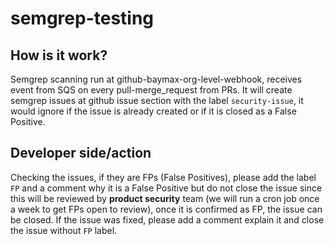 # semgrep-testing
## How is it work?
Semgrep scanning run at github-baymax-org-level-webhook, receives event from SQS on every pull-merge_request from PRs. 
It will create semgrep issues at github issue section with the label `security-issue`, it would ignore if the issue is already created or if it is closed as a False Positive.

## Developer side/action
Checking the issues, if they are FPs (False Positives), please add the label `FP` and a comment why it is a False Positive but do not close the issue since this will be reviewed by **product security** team (we will run a cron job once a week to get FPs open to review), once it is confirmed as FP, the issue can be closed.
If the issue was fixed, please add a comment explain it and close the issue without `FP` label.